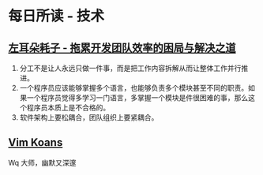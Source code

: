# 每日所读 - 技术

## [左耳朵耗子 - 拖累开发团队效率的困局与解决之道](http://mp.weixin.qq.com/s/PQYbtbU_lRle3G4x7oG2uw)


1. 分工不是让人永远只做一件事，而是把工作内容拆解从而让整体工作并行推进。
2. 一个程序员应该能够掌握多个语言，也能够负责多个模块甚至不同的职责。如果一个程序员觉得多学习一门语言，多掌握一个模块是件很困难的事，那么这个程序员本质上是不合格的。
3. 软件架构上要松耦合，团队组织上要紧耦合。

## [Vim Koans](https://sanctum.geek.nz/arabesque/vim-koans/)

Wq 大师，幽默又深邃

